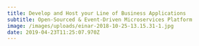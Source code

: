```yaml
---
title: Develop and Host your Line of Business Applications
subtitle: Open-Sourced & Event-Driven Microservices Platform
image: /images/uploads/einar-2018-10-25-13.15.31-1.jpg
date: 2019-04-23T11:25:07.970Z
---
```


